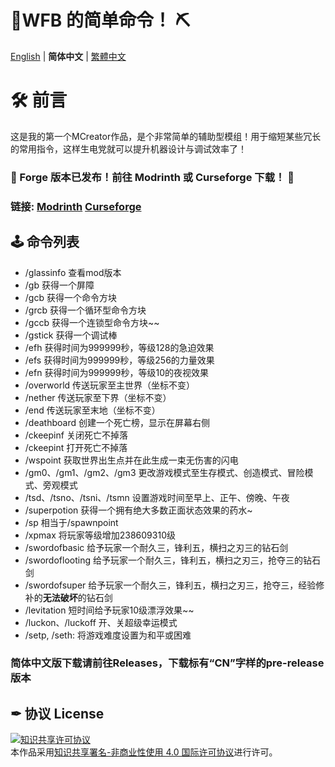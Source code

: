 # 💎WFB 的简单命令！ ⛏
[English](https://github.com/WForst-Breeze/glassplus-developerkit/blob/main/README.md) | **简体中文** | [繁體中文](https://github.com/WForst-Breeze/glassplus-developerkit/blob/main/README_zhhk.md)
# 🛠 前言
这是我的第一个MCreator作品，是个非常简单的辅助型模组！用于缩短某些冗长的常用指令，这样生电党就可以提升机器设计与调试效率了！ 
### **📢 Forge 版本已发布！前往 Modrinth 或 Curseforge 下载！ 📢**
### **链接: [Modrinth](https://modrinth.com/mod/wfbs-ez-commands/) [Curseforge](https://www.curseforge.com/minecraft/mc-mods/wfbs-easy-commands)**
## 🕹 命令列表
* /glassinfo 查看mod版本
* /gb 获得一个屏障
* /gcb 获得一个命令方块
* /grcb 获得一个循环型命令方块
* /gccb 获得一个连锁型命令方块~~
* /gstick 获得一个调试棒
* /efh 获得时间为999999秒，等级128的急迫效果
* /efs 获得时间为999999秒，等级256的力量效果
* /efn 获得时间为999999秒，等级10的夜视效果
* /overworld 传送玩家至主世界（坐标不变）
* /nether 传送玩家至下界（坐标不变）
* /end 传送玩家至末地（坐标不变）
* /deathboard 创建一个死亡榜，显示在屏幕右侧
* /ckeepinf 关闭死亡不掉落
* /ckeepint 打开死亡不掉落
* /wspoint 获取世界出生点并在此生成一束无伤害的闪电
* /gm0、/gm1、/gm2、/gm3 更改游戏模式至生存模式、创造模式、冒险模式、旁观模式
* /tsd、/tsno、/tsni、/tsmn 设置游戏时间至早上、正午、傍晚、午夜
* /superpotion 获得一个拥有绝大多数正面状态效果的药水~
* /sp 相当于/spawnpoint
* /xpmax 将玩家等级增加238609310级
* /swordofbasic 给予玩家一个耐久三，锋利五，横扫之刃三的钻石剑
* /swordoflooting 给予玩家一个耐久三，锋利五，横扫之刃三，抢夺三的钻石剑
* /swordofsuper 给予玩家一个耐久三，锋利五，横扫之刃三，抢夺三，经验修补的**无法破坏**的钻石剑
* /levitation 短时间给予玩家10级漂浮效果~~
* /luckon、/luckoff 开、关超级幸运模式
* /setp, /seth: 将游戏难度设置为和平或困难
### 简体中文版下载请前往Releases，下载标有“CN”字样的**pre-release**版本
## ✒ 协议 License
<a rel="license" href="http://creativecommons.org/licenses/by-nc/4.0/"><img alt="知识共享许可协议" style="border-width:0" src="https://i.creativecommons.org/l/by-nc/4.0/88x31.png" /></a><br />本作品采用<a rel="license" href="http://creativecommons.org/licenses/by-nc/4.0/">知识共享署名-非商业性使用 4.0 国际许可协议</a>进行许可。
